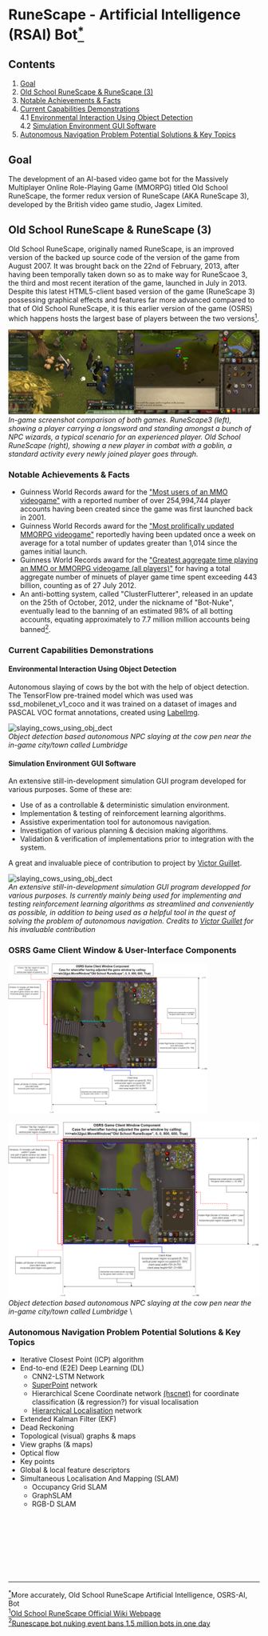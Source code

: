 # RuneScape - Artificial Intelligence (RSAI) Bot<a href="#rsai_proj_title_note" id="rsai_proj_title_note_ref"><sup>*</sup></a>

## Contents
1. [Goal](#goal)<br>
2. [Old School RuneScape & RuneScape (3)](#osrs_vs_rs3)<br>
3. [Notable Achievements & Facts](#facts_and_achievements)<br>
4. [Current Capabilities Demonstrations](#current_capabilities)<br>
    4.1 [Environmental Interaction Using Object Detection](#env_interaction)<br>
    4.2 [Simulation Environment GUI Software](#sim_env_gui_sw)<br>
4. [Autonomous Navigation Problem Potential Solutions & Key Topics](#auto_nav_prob_potential_sols)<br>

## Goal <a name="goal"></a>

The development of an AI-based video game bot for the Massively Multiplayer Online Role-Playing Game (MMORPG) titled Old School RuneScape, the former redux version of RuneScape (AKA RuneScape 3), developed by the British video game studio, Jagex Limited.


## Old School RuneScape & RuneScape (3) <a name="osrs_vs_rs3"></a>

Old School RuneScape, originally named RuneScape, is an improved version of the backed up source code of the version of the game from August 2007. It was brought back on the 22nd of February, 2013, after having been temporally taken down so as to make way for RuneScaoe 3, the third and most recent iteration of the game, launched in July in 2013. Despite this latest HTML5-client based version of the game (RuneScape 3) possessing graphical effects and features far more advanced compared to that of Old School RuneScape, it is this earlier version of the game (OSRS) which happens hosts the largest base of players between the two versions<a href="#osrs_rs3_player_base" id="osrs_rs3_player_base_ref"><sup>1</sup></a>.


![RuneScape 3 vs Old School RuneScape comparison](assets/rs3_vs_osrs_comparison_images_combined.jpg "Hello World")*<br>In-game screenshot comparison of both games. RuneScape3 (left), showing a player carrying a longsword and standing amongst a bunch of NPC wizards, a typical scenario for an experienced player. Old School RuneScape (right), showing a new player in combat with a goblin, a standard activity every newly joined player goes through.*


### Notable Achievements & Facts <a name="facts_and_achievements+"></a>


- Guinness World Records award for the ["Most users of an MMO videogame"](https://www.guinnessworldrecords.com/world-records/105537-most-users-of-an-mmo-videogame) with a reported number of over 254,994,744 player accounts having been created since the game was first launched back in 2001.
- Guinness World Records award for the ["Most prolifically updated MMORPG videogame"](https://www.guinnessworldrecords.com/world-records/most-prolifically-updated-mmorpg) reportedly having been updated once a week on average for a total number of updates greater than 1,014 since the games initial launch.
- Guinness World Records award for the ["Greatest aggregate time playing an MMO or MMORPG videogame (all players)"](https://www.guinnessworldrecords.com/world-records/most-popular-free-mmorpg) for having a total aggregate number of minuets of player game time spent exceeding 443 billion, counting as of 27 July 2012.
- An anti-botting system, called "ClusterFlutterer", released in an update on the 25th of October, 2012, under the nickname of "Bot-Nuke", eventually 
lead to the banning of an estimated 98% of all botting accounts, equating approximately to 7.7 million million accounts being banned<a href="#bot_nuke" id="bot_nuke_ref"><sup>2</sup></a>.


### Current Capabilities Demonstrations <a name="current_capabilities"></a>

#### Environmental Interaction Using Object Detection <a name="env_interaction"></a>

Autonomous slaying of cows by the bot with the help of object detection. The TensorFlow pre-trained model which was used was ssd_mobilenet_v1_coco and it was trained on a dataset of images and PASCAL VOC format annotations, created using [LabelImg](https://github.com/tzutalin/labelImg).


![slaying_cows_using_obj_dect](assets/RSAI_JARVIS_Media.gif)*<br>Object detection based autonomous NPC slaying at the cow pen near the in-game city/town called Lumbridge*


#### Simulation Environment GUI Software <a name="sim_env_gui_sw"></a>

An extensive still-in-development simulation GUI program developed for various purposes. Some of these are:

- Use of as a controllable & deterministic simulation environment.
- Implementation & testing of reinforcement learning algorithms.
- Assistive experimentation tool for autonomous navigation.
- Investigation of various planning & decision making algorithms.
- Validation & verification of implementations prior to integration with the system. 

A great and invaluable piece of contribution to project by [Victor Guillet](https://github.com/vguillet).


![slaying_cows_using_obj_dect](assets/RSAI_JARVIS_RL_GUI.gif)*<br>An extensive still-in-development simulation GUI program developped for various purposes. Is currently mainly being used for implementing and testing reinforcement learning algorithms as streamlined and conveniently as possible, in addition to being used as a helpful tool in the quest of solving the problem of autonomous navigation. Credits to [Victor Guillet](https://github.com/vguillet) for his invaluable contribution*

### OSRS Game Client Window & User-Interface Components

<img src="assets/OSRS_Game_Client_Window_&_User-Interface_Components.png"  width="400" height="300">


![osrs_game_client_window_and_ui_components](assets/OSRS_Game_Client_Window_&_User-Interface_Components.png)*<br>Object detection based autonomous NPC slaying at the cow pen near the in-game city/town called Lumbridge*
\


### Autonomous Navigation Problem Potential Solutions & Key Topics<a name="auto_nav_prob_potential_sols"></a>

- Iterative Closest Point (ICP) algorithm
- End-to-end (E2E) Deep Learning (DL)
    - CNN2-LSTM Network
    - [SuperPoint](https://github.com/rpautrat/SuperPoint) network
    - Hierarchical Scene Coordinate network [(hscnet)](https://github.com/AaltoVision/hscnet) for coordinate classification (& regression?) for visual localisation
    - [Hierarchical Localisation](https://github.com/cvg/Hierarchical-Localization) network
- Extended Kalman Filter (EKF)
- Dead Reckoning
- Topological (visual) graphs & maps
- View graphs (& maps)
- Optical flow
- Key points
- Global & local feature descriptors
- Simultaneous Localisation And Mapping (SLAM)
    - Occupancy Grid SLAM
    - GraphSLAM
    - RGB-D SLAM







<br>
<br>
<br>
<br>
<br>
<br>
<br>


---

<a id="rsai_proj_title_note" href="#rsai_proj_title_note_ref"><sup>*</sup></a>More accurately, Old School RuneScape Artificial Intelligence, OSRS-AI, Bot
<br>
<a href="#osrs_rs3_player_base" id="osrs_rs3_player_base_ref"><sup>1</sup></a>[Old School RuneScape
 Official Wiki Webpage](https://oldschool.runescape.wiki/w/Old_School_RuneScape )
 <br>
<a id="bot_nuke" href="#bot_nuke_ref"><sup>2</sup></a>[Runescape bot nuking event bans 1.5 million bots in one day](https://www.pcgamer.com/runescape-bot-nuking-event-bans-1-5-million-bots-in-one-day/)
<br>



